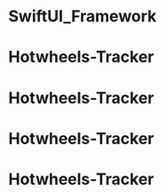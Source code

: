 # SwiftUI_Framework
# Hotwheels-Tracker
# Hotwheels-Tracker
# Hotwheels-Tracker
# Hotwheels-Tracker
